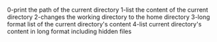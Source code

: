 0-print the path of the current directory
1-list the content of the current directory
2-changes the working directory to the home directory
3-long format list of the current directory's content
4-list current directory's content in long format including hidden files
